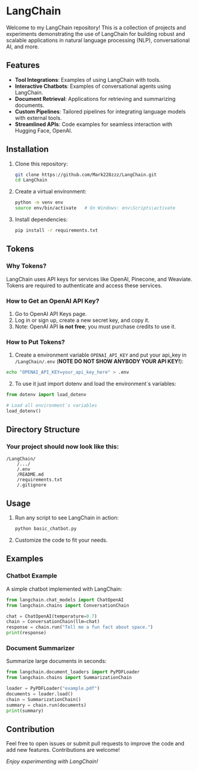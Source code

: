 # LangChain

Welcome to my LangChain repository! This is a collection of projects and experiments demonstrating the use of LangChain for building robust and scalable applications in natural language processing (NLP), conversational AI, and more.

## Features

- **Tool Integrations**: Examples of using LangChain with tools.
- **Interactive Chatbots**: Examples of conversational agents using LangChain.
- **Document Retrieval**: Applications for retrieving and summarizing documents.
- **Custom Pipelines**: Tailored pipelines for integrating language models with external tools.
- **Streamlined APIs**: Code examples for seamless interaction with Hugging Face, OpenAI.

## Installation

1. Clone this repository:
   ```bash
   git clone https://github.com/Mark228zzz/LangChain.git
   cd LangChain
   ```
2. Create a virtual environment:
   ```bash
   python -m venv env
   source env/bin/activate   # On Windows: env\Scripts\activate
   ```
3. Install dependencies:
   ```bash
   pip install -r requirements.txt
   ```

## Tokens

### Why Tokens?
LangChain uses API keys for services like OpenAI, Pinecone, and Weaviate.
Tokens are required to authenticate and access these services.

### How to Get an OpenAI API Key?
1. Go to OpenAI API Keys page.
2. Log in or sign up, create a new secret key, and copy it.
3. Note: OpenAI API **is not free**; you must purchase credits to use it.

### How to Put Tokens?
1. Create a environment variable `OPENAI_API_KEY` and put your api_key in `/LangChain/.env` (**NOTE DO NOT SHOW ANYBODY YOUR API KEY!**):

```bash
echo "OPENAI_API_KEY=your_api_key_here" > .env
```

2. To use it just import dotenv and load the environment`s variables:
```python
from dotenv import load_dotenv

# Load all environment`s variables
load_dotenv()
```

## Directory Structure

### Your project should now look like this:
```
/LangChain/
    /.../
    /.env
    /README.md
    /requirements.txt
    /.gitignore
```

## Usage
1. Run any script to see LangChain in action:
   ```bash
   python basic_chatbot.py
   ```
2. Customize the code to fit your needs.

## Examples

### Chatbot Example
A simple chatbot implemented with LangChain:
```python
from langchain.chat_models import ChatOpenAI
from langchain.chains import ConversationChain

chat = ChatOpenAI(temperature=0.7)
chain = ConversationChain(llm=chat)
response = chain.run("Tell me a fun fact about space.")
print(response)
```

### Document Summarizer
Summarize large documents in seconds:
```python
from langchain.document_loaders import PyPDFLoader
from langchain.chains import SummarizationChain

loader = PyPDFLoader("example.pdf")
documents = loader.load()
chain = SummarizationChain()
summary = chain.run(documents)
print(summary)
```

## Contribution

Feel free to open issues or submit pull requests to improve the code and add new features. Contributions are welcome!

*Enjoy experimenting with LangChain!*
